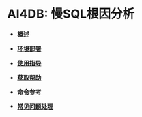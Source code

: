 # AI4DB: 慢SQL根因分析

-   **[概述](Slow-Query-Diagnosis-慢SQL根因分析概述.md)**  

-   **[环境部署](Slow-Query-Diagnosis-慢SQL根因分析环境部署.md)**  

-   **[使用指导](Slow-Query-Diagnosis-慢SQL根因分析使用指导.md)**  

-   **[获取帮助](Slow-Query-Diagnosis-慢SQL根因分析获取帮助.md)**  

-   **[命令参考](Slow-Query-Diagnosis-慢SQL根因分析命令参考.md)**  

-   **[常见问题处理](Slow-Query-Diagnosis-慢SQL根因分析常见问题处理.md)**  

